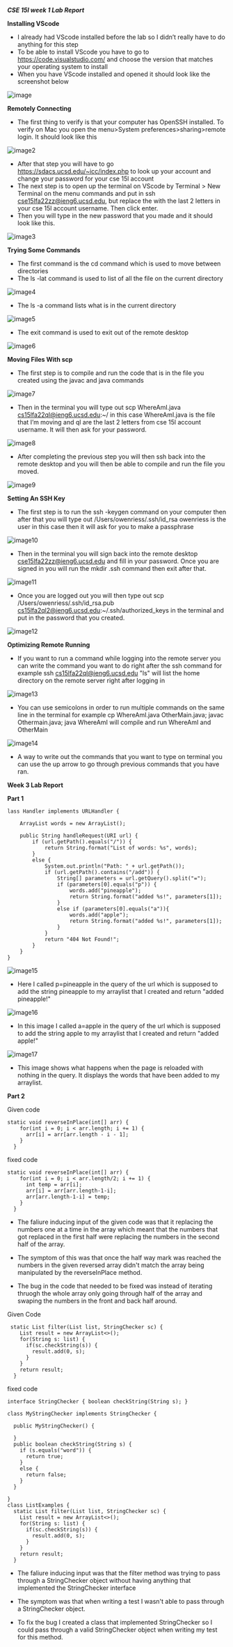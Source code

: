 ***CSE 15l week 1 Lab Report***

**Installing VScode**
- I already had VScode installed before the lab so I didn’t really have to do anything for this step
- To be able to install VScode you have to go to https://code.visualstudio.com/ and choose the version that matches your operating system to install
- When you have VScode installed and opened it should look like the screenshot below

![image](images/VScode.png)


**Remotely Connecting**

- The first thing to verify is that your computer has OpenSSH installed. To verify on Mac you open the menu>System preferences>sharing>remote login. It should look like this

![image2](images/openSSH.png)

- After that step you will have to go https://sdacs.ucsd.edu/~icc/index.php to look up your account and change your password for your cse 15l account
- The next step is to open up the terminal on VScode by Terminal > New Terminal on the menu commands and put in ssh cse15lfa22zz@ieng6.ucsd.edu, but replace the with the last 2 letters in your cse 15l account username. Then click enter.
- Then you will type in the new password that you made and it should look like this.

![image3](images/ssh.png)

**Trying Some Commands**

- The first command is the cd command which is used to move between directories
- The ls -lat command is used to list of all the file on the current directory

![image4](images/ls-lat.png)

- The ls -a command lists what is in the current directory

![image5](images/ls-a2.png)

- The exit command is used to exit out of the remote desktop

![image6](images/exit.png)

**Moving Files With scp**

- The first step is to compile and run the code that is in the file you created using the javac and java commands

![image7](images/whereAmI.png)

- Then in the terminal you will type out 
scp WhereAmI.java cs15lfa22ql@ieng6.ucsd.edu:~/ in this case WhereAmI.java is the file that I’m moving and ql are the last 2 letters from cse 15l account username. It will then ask for your password.

![image8](images/whereAmIpassword.png)

- After completing the previous step you will then ssh back into the remote desktop and you will then be able to compile and run the file you moved.

![image9](images/FileCopy.png)

**Setting An SSH Key**

 - The first step is to run the ssh -keygen command on your computer then after that you will type out /Users/owenriess/.ssh/id_rsa owenriess is the user in this case then it will ask for you to make a passphrase

 ![image10](/images/settingSSH.png)

 - Then in the terminal you will sign back into the remote desktop cse15lfa22zz@ieng6.ucsd.edu and fill in your password. Once you are signed in you will run the mkdir .ssh command then exit after that.

 ![image11](images/mkdir.png)

 - Once you are logged out you will then type out 
 scp /Users/owenriess/.ssh/id_rsa.pub cs15lfa2ql2@ieng6.ucsd.edu:~/.ssh/authorized_keys in the terminal and put in the password that you created.

![image12](images/password.png)

**Optimizing Remote Running**

- If you want to run a command while logging into the remote server you can write the command you want to do right after the ssh command for example 
ssh cs15lfa22ql@ieng6.ucsd.edu "ls" will list the home directory on the remote server right after logging in 

![image13](images/"LS".png)

- You can use semicolons in order to run multiple commands on the same line in the terminal for example cp WhereAmI.java OtherMain.java; javac Othermain.java; java WhereAmI will compile and run WhereAmI and OtherMain

![image14](images/FileCopy.png)

- A way to write out the commands that you want to type on terminal you can use the up arrow to go through previous commands that you have ran.







****Week 3 Lab Report****

**Part 1**

<pre><code>lass Handler implements URLHandler {

    ArrayList<String> words = new ArrayList<String>();

    public String handleRequest(URI url) {
        if (url.getPath().equals("/")) {
            return String.format("List of words: %s", words);
        } 
        else {
            System.out.println("Path: " + url.getPath());
            if (url.getPath().contains("/add")) {
                String[] parameters = url.getQuery().split("=");
                if (parameters[0].equals("p")) {
                    words.add("pineapple");
                    return String.format("added %s!", parameters[1]);
                }
                else if (parameters[0].equals("a")){
                    words.add("apple");
                    return String.format("added %s!", parameters[1]);
                }
            }
            return "404 Not Found!";
        }
    }
}</code></pre>



![image15](images/pineapple2.png)

- Here I called p=pineapple in the query of the url which is supposed to add the string pineapple to my arraylist that I created and return "added pineapple!"

![image16](images/apple2.png)

- In this image I called a=apple in the query of the url which is supposed to add the string apple to my arraylist that I created and return "added apple!"

![image17](images/list.png)

- This image shows what happens when the page is reloaded with nothing in the query. It displays the words that have been added to my arraylist.


**Part 2**

<p> Given code
<pre><code>static void reverseInPlace(int[] arr) {
    for(int i = 0; i < arr.length; i += 1) {
      arr[i] = arr[arr.length - i - 1];
    }
  }</code></pre>

  <p> fixed code

  <pre><code>static void reverseInPlace(int[] arr) {
    for(int i = 0; i < arr.length/2; i += 1) {
      int temp = arr[i];
      arr[i] = arr[arr.length-1-i];
      arr[arr.length-1-i] = temp;
    }
  }</code></pre>

- The faliure inducing input of the given code was that it replacing the numbers one at a time in the array which meant that the numbers that got replaced in the first half were replacing the numbers in the second half of the array.

- The symptom of this was that once the half way mark was reached the numbers in the given reversed array didn't match the array being manipulated by the reverseInPlace method.

- The bug in the code that needed to be fixed was instead of iterating thruogh the whole array only going through half of the array and swaping the numbers in the front and back half around.

<p> Given Code

<pre><code> static List<String> filter(List<String> list, StringChecker sc) {
    List<String> result = new ArrayList<>();
    for(String s: list) {
      if(sc.checkString(s)) {
        result.add(0, s);
      }
    }
    return result;
  }</code></pre>

  <p> fixed code

  <pre><code>interface StringChecker { boolean checkString(String s); }

class MyStringChecker implements StringChecker {

  public MyStringChecker() {

  }
  public boolean checkString(String s) {
    if (s.equals("word")) {
      return true;
    }
    else {
      return false;
    }
  }

}
class ListExamples {
  static List<String> filter(List<String> list, StringChecker sc) {
    List<String> result = new ArrayList<>();
    for(String s: list) {
      if(sc.checkString(s)) {
        result.add(0, s);
      }
    }
    return result;
  }</code></pre>

  - The faliure inducing input was that the filter method was trying to pass through a StringChecker object without having anything that implemented the StringChecker interface

  - The symptom was that when writing a test I wasn't able to pass through a StringChecker object.

  - To fix the bug I created a class that implemented StringChecker so I could pass through a valid StringChecker object when writing my test for this method.

  















